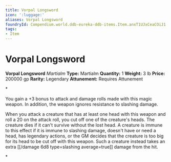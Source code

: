 ```yaml
---
title: Vorpal Longsword
icon: ':luggage:'
aliases: Vorpal Longsword
foundryId: Compendium.world.ddb-eureka-ddb-items.Item.anxT1UJxCeaCOiJ1
tags:
- Item
---
```


# Vorpal Longsword

**Vorpal Longsword**
_Martialm_
**Type:** Martialm
**Quantity:** 1
**Weight:** 3 lb
**Price:** 200000 gp
**Rarity:** Legendary
**Attunement:** Requires Attunement

*<p>You gain a +3 bonus to attack and damage rolls made with this magic weapon. In addition, the weapon ignores resistance to slashing damage.

When you attack a creature that has at least one head with this weapon and roll a 20 on the attack roll, you cut off one of the creature's heads. The creature dies if it can't survive without the lost head. A creature is immune to this effect if it is immune to slashing damage, doesn't have or need a head, has legendary actions, or the GM decides that the creature is too big for its head to be cut off with this weapon. Such a creature instead takes an extra  [[/damage 6d8 type=slashing average=true]] damage from the hit.</p>*